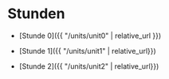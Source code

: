 # Stunden

* [Stunde 0]({{ "/units/unit0" | relative_url }})

* [Stunde 1]({{ "/units/unit1" | relative_url}})

* [Stunde 2]({{ "/units/unit2" | relative_url}})